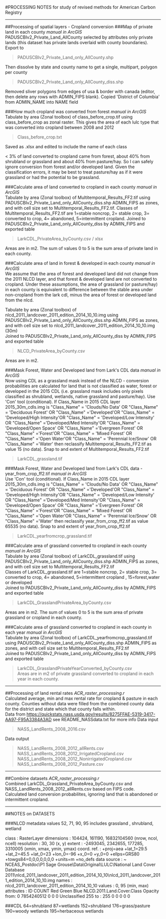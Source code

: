 #PROCESSING NOTES for study of revised methods for American Carbon Registry 


------------
##Processing of spatial layers - Cropland conversion
###Map of private land in each county
*manual in ArcGIS*  
PADUSCBIv2_Private_Land_AllCounty selected by attributes only private lands (this dataset has private lands overlaid with county boundaries). Export to 
> PADUSCBIv2_Private_Land_only_AllCounty.shp  

Then dissolve by state and county name to get a single, multipart, polygon per county  
> PADUSCBIv2_Private_Land_only_AllCounty_diss.shp  

Removed sliver polygons from edges of usa & border with canada (editor, then delete any rows with ADMIN_FIPS blank). Copied 'District of Columbia' from ADMIN_NAME into NAME field

###How much cropland was converted from forest
*manual in ArcGIS*  
Tabulate by area (Zonal toolbox) of class_before_crop.tif using class_before_crop as zonal raster. This gives the area of each lulc type that was converted into cropland between 2008 and 2012
> Class_before_crop.txt  

Saved as .xlsx and edited to include the name of each class

< 3% of land converted to cropland came from forest, about 40% from shrubland or grassland and about 40% from pasture/hay. So I can safely ignore conversion from forest and/or developed land. Given the classification errors, it may be best to treat pasture/hay as if it were grassland or had the potential to be grassland.

###Calculate area of land converted to cropland in each county
*manual in ArcGIS*  
Tabulate by area (Zonal toolbox) of Multitemporal_Results_FF2.tif using PADUSCBIv2_Private_Land_only_AllCounty_diss.shp ADMIN_FIPS as zones, and with cell size set to Multitemporal_Results_FF2.tif. Classes of Multitemporal_Results_FF2.tif are 1=stable noncrop, 2= stable crop, 3= converted to crop, 4= abandoned, 5=intermittent cropland. Joined to PADUSCBIv2_Private_Land_only_AllCounty_diss by ADMIN_FIPS and exported table   
> LarkCDL_PrivateArea_byCounty.csv / xlsx  

Areas are in m2. The sum of values 0 to 5 is the sum area of private land in each county.

###Calculate area of land in forest & developed in each county
*manual in ArcGIS*  
We assume that the area of forest and developed land did not change from the 2011 NLCD layer, and that forest & developed land are not converted to cropland. Under these assumptions, the area of grassland (or pasture/hay) in each county is equivalent to difference between the stable area under non-cropland from the lark cdl, minus the area of forest or developed land from the nlcd.  

Tabulate by area (Zonal toolbox) of nlcd_2011_landcover_2011_edition_2014_10_10.img using PADUSCBIv2_Private_Land_only_AllCounty_diss.shp ADMIN_FIPS as zones, and with cell size set to nlcd_2011_landcover_2011_edition_2014_10_10.img (30m)  
Joined to PADUSCBIv2_Private_Land_only_AllCounty_diss by ADMIN_FIPS and exported table  
> NLCD_PrivateArea_byCounty.csv  

Areas are in m2. 

###Mask Forest, Water and Developed land from Lark's CDL data
*manual in ArcGIS*  
Now using CDL as a grassland mask instead of the NLCD - conversion probabilities are calculated for land that is not classified as water, forest or developed in the 2015 CDL (i.e. grassland mask includes only pixels classified as shrubland, wetlands, native grassland and pasture/hay).
Use 'Con' tool (conditional). If Class_Name in 2015 CDL layer 2015_30m_cdls.img is
"Class_Name" = 'Clouds/No Data' OR "Class_Name" = 'Deciduous Forest' OR "Class_Name" ='Developed'OR "Class_Name" = 'Developed/High Intensity'OR "Class_Name" = 'Developed/Low Intensity' OR "Class_Name" ='Developed/Med Intensity'OR "Class_Name" = 'Developed/Open Space' OR "Class_Name" ='Evergreen Forest' OR "Class_Name" ='Forest'OR "Class_Name" = 'Mixed Forest' OR "Class_Name" ='Open Water'OR "Class_Name" = 'Perennial Ice/Snow' OR "Class_Name" ='Water'
then reclassify Multitemporal_Results_FF2.tif as value 15 (no data). Snap to and extent of Multitemporal_Results_FF2.tif
> LarkCDL_grassland.tif

###Mask Forest, Water and Developed land from Lark's CDL data - year_from_crop_ff2.tif
*manual in ArcGIS*  
Use 'Con' tool (conditional). If Class_Name in 2015 CDL layer 2015_30m_cdls.img is
"Class_Name" = 'Clouds/No Data' OR "Class_Name" = 'Deciduous Forest' OR "Class_Name" ='Developed'OR "Class_Name" = 'Developed/High Intensity'OR "Class_Name" = 'Developed/Low Intensity' OR "Class_Name" ='Developed/Med Intensity'OR "Class_Name" = 'Developed/Open Space' OR "Class_Name" ='Evergreen Forest' OR "Class_Name" ='Forest'OR "Class_Name" = 'Mixed Forest' OR "Class_Name" ='Open Water'OR "Class_Name" = 'Perennial Ice/Snow' OR "Class_Name" ='Water'
then reclassify year_from_crop_ff2.tif as value 65535 (no data). Snap to and extent of year_from_crop_ff2.tif
> LarkCDL_yearfromcrop_grassland.tif

###Calculate area of grassland converted to cropland in each county
*manual in ArcGIS*  
Tabulate by area (Zonal toolbox) of LarkCDL_grassland.tif using PADUSCBIv2_Private_Land_only_AllCounty_diss.shp ADMIN_FIPS as zones, and with cell size set to Multitemporal_Results_FF2.tif  
Classes of LarkCDL_grassland.tif are 1=stable noncrop, 2= stable crop, 3= converted to crop, 4= abandoned, 5=intermittent cropland , 15=forest,water or developed  
Joined to PADUSCBIv2_Private_Land_only_AllCounty_diss by ADMIN_FIPS and exported table    
> LarkCDL_GrasslandPrivateArea_byCounty.csv  

Areas are in m2. The sum of values 0 to 5 is the sum area of private grassland or cropland in each county.

###Calculate area of grassland converted to cropland in each county in each year
*manual in ArcGIS*  
Tabulate by area (Zonal toolbox) of LarkCDL_yearfromcrop_grassland.tif using PADUSCBIv2_Private_Land_only_AllCounty_diss.shp ADMIN_FIPS as zones, and with cell size set to Multitemporal_Results_FF2.tif  
Joined to PADUSCBIv2_Private_Land_only_AllCounty_diss by ADMIN_FIPS and exported table    
> LarkCDL_GrasslandPrivateYearConverted_byCounty.csv  
Areas are in m2 of private grassland converted to cropland in each year in each county.



------------
##Processing of land rental rates
*ACR_raster_processing.r*  
Calculated average, min and max rental rate for cropland & pasture in each county. Counties without data were filled from the combined county data for the district and state which that county falls within.  
Data from https://quickstats.nass.usda.gov/results/8275FFAE-5319-3417-AA97-F95A3384A3AD
see README_NASSdata.txt for more info
Data input
> NASS_LandRents_2008_2016.csv  

Data output  
> NASS_LandRents_2008_2012_allRents.csv
> NASS_LandRents_2008_2012_IrrigatedCropland.csv
> NASS_LandRents_2008_2012_NonirrigatedCropland.csv
> NASS_LandRents_2008_2012_Pasture.csv

------------
##Combine datasets
*ACR_raster_processing.r*  
Combined LarkCDL_Grassland_PrivateArea_byCounty.csv and NASS_LandRents_2008_2012_allRents.csv based on FIPS code.  
Calculated land conversion probabilites, ignoring land that is abandoned or intermittent cropland.  


------------
##NOTES on DATASETS

###NLCD metadata
values 52, 71, 90, 95 includes grassland , shrubland, wetland

class       : RasterLayer 
dimensions  : 104424, 161190, 16832104560  (nrow, ncol, ncell)
resolution  : 30, 30  (x, y)
extent      : -2493045, 2342655, 177285, 3310005  (xmin, xmax, ymin, ymax)
coord. ref. : +proj=aea +lat_1=29.5 +lat_2=45.5 +lat_0=23 +lon_0=-96 +x_0=0 +y_0=0 +ellps=GRS80 +towgs84=0,0,0,0,0,0,0 +units=m +no_defs 
data source : ~ NCEAS_Postdoc\P1 Sage Grouse\Data\Original\LULC\National Land Cover Database 2011\nlcd_2011_landcover_2011_edition_2014_10_10\nlcd_2011_landcover_2011_edition_2014_10_10.img 
names       : nlcd_2011_landcover_2011_edition_2014_10_10 
values      : 0, 95  (min, max)
attributes  :
        ID      COUNT Red Green Blue NLCD.2011.Land.Cover.Class Opacity
 from:   0 7854240512   0     0    0               Unclassified     255
 to  : 255          0   0     0    0                                  0

###CDL
64=shrubland
87=wetlands
152=shrubland
176=grass/pasture
190=woody wetlands
195=herbaceous wetlands
